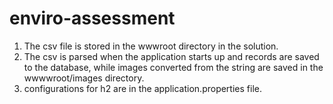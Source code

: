 # enviro-assessment
1. The csv file is stored in the wwwroot directory in the solution.
2. The csv is parsed when the application starts up and records are saved to the database, while images converted from the string are saved in the wwwwroot/images directory.
3. configurations for h2 are in the application.properties file.

